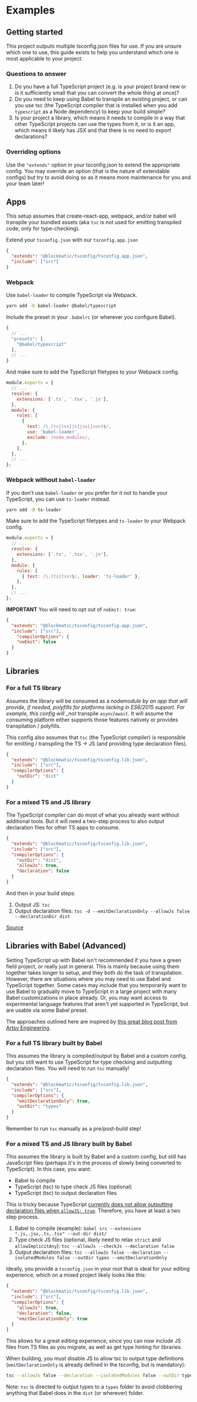 # Examples

## Getting started

This project outputs multiple tsconfig.json files for use. If you are unsure which one to use, this guide exists to help you understand which one is most applicable to your project.

### Questions to answer

1. Do you have a full TypeScript project (e.g. is your project brand new or is it sufficiently small that you can convert the whole thing at once)?
2. Do you need to keep using Babel to transpile an existing project, or can you use tsc (the TypeScript compiler that is installed when you add `typescript` as a Node dependency) to keep your build simple?
3. Is your project a library, which means it needs to compile in a way that other TypeScript projects can use the types from it, or is it an app, which means it likely has JSX and that there is no need to export declarations?

### Overriding options

Use the `"extends"` option in your tsconfig.json to extend the appropriate config. You may override an option (that is the nature of extendable configs) but try to avoid doing so as it means more maintenance for you and your team later!

## Apps

This setup assumes that create-react-app, webpack, and/or babel will transpile your bundled assets (aka `tsc` is not used for emitting transpiled code, only for type-checking).

Extend your `tsconfig.json` with our `tsconfig.app.json`
```json
{
  "extends": "@blockmatic/tsconfig/tsconfig.app.json",
  "include": ["src"]
}
```

### Webpack

Use `babel-loader` to compile TypeScript via Webpack.

```bash
yarn add -D babel-loader @babel/typescript
```

Include the preset in your `.babelrc` (or wherever you configure Babel).

```js
{
  // ...
  "presets": [
    "@babel/typescript"
  ],
  // ...
}
```

And make sure to add the TypeScript filetypes to your Webpack config.

```js
module.exports = {
  // ...
  resolve: {
    extensions: ['.ts', '.tsx', '.js'],
  },
  module: {
    rules: [
      {
        test: /\.(ts|tsx|js|jsx|json)$/,
        use: 'babel-loader',
        exclude: /node_modules/,
      },
    ],
  },
  // ...
};
```

### Webpack without `babel-loader`

If you don't use `babel-loader` or you prefer for it not to handle your TypeScript, you can use `ts-loader` instead.

```bash
yarn add -D ts-loader
```

Make sure to add the TypeScript filetypes and `ts-loader` to your Webpack config.

```js
module.exports = {
  // ...
  resolve: {
    extensions: ['.ts', '.tsx', '.js'],
  },
  module: {
    rules: [
      { test: /\.(ts|tsx)$/, loader: 'ts-loader' },
    ],
  },
  // ...
};
```

**IMPORTANT** You will need to opt out of `noEmit: true`:
```json
{
  "extends": "@blockmatic/tsconfig/tsconfig.app.json",
  "include": ["src"],
    "compilerOptions": {
    "noEmit": false
  }
}
```

## Libraries

### For a full TS library

Assumes the library will be consumed as a node*module by an app that will provide, if needed, polyfills for platforms lacking in ES6/2015 support. For example, this config will \_not* transpile `async`/`await`. It will assume the consuming platform either supports those features natively or provides transpilation / polyfills.

This config also assumes that `tsc` (the TypeScript compiler) is responsible for emitting / transpiling the TS -> JS (and providing type declaration files).

```json
{
  "extends": "@blockmatic/tsconfig/tsconfig.lib.json",
  "include": ["src"],
  "compilerOptions": {
    "outDir": "dist"
  }
}
```

### For a mixed TS and JS library

The TypeScript compiler can do most of what you already want without additional tools. But it will need a two-step process to also output declaration files for other TS apps to consume.

```json
{
  "extends": "@blockmatic/tsconfig/tsconfig.lib.json",
  "include": ["src"],
  "compilerOptions": {
    "outDir": "dist",
    "allowJs": true,
    "declaration": false
  }
}
```

And then in your build steps:

1. Output JS:
   `tsc`
1. Output declaration files:
   `tsc -d --emitDeclarationOnly --allowJs false --declarationDir dist`

[Source](https://translate.google.com/translate?sl=auto&tl=en&u=https%3A%2F%2Fshuoit.net%2Ftech-notes%2FAllow--declaration-with--allowJs-1546511333.html)

## Libraries with Babel (Advanced)

Setting TypeScript up with Babel isn't recommended if you have a green field project, or really just in general. This is mainly because using them together takes longer to setup, and they both do the task of transpilation. However, there are situations where you may need to use Babel and TypeScript together. Some cases may include that you temporarily want to use Babel to gradually move to TypeScript in a large project with many Babel customizations in place already. Or, you may want access to experimental language features that aren't yet supported in TypeScript, but are usable via some Babel preset.

The approaches outlined here are inspired by [this great blog post from Artsy Engineering](http://artsy.github.io/blog/2017/11/27/Babel-7-and-TypeScript/).

### For a full TS library built by Babel

This assumes the library is compiled/output by Babel and a custom config, but you still want to use TypeScript for type checking and outputting declaration files. You will need to run `tsc` manually!

```json
{
  "extends": "@blockmatic/tsconfig/tsconfig.lib.json",
  "include": ["src"],
  "compilerOptions": {
    "emitDeclarationOnly": true,
    "outDir": "types"
  }
}
```

Remember to run `tsc` manually as a pre/post-build step!

### For a mixed TS and JS library built by Babel

This assumes the library is built by Babel and a custom config, but still has JavaScript files (perhaps it's in the process of slowly being converted to TypeScript). In this case, you want:

- Babel to compile
- TypeScript (tsc) to type check JS files (optional)
- TypeScript (tsc) to output declaration files

This is tricky because TypeScript [currently does not allow outputting declaration files when `allowJS: true`](https://github.com/Microsoft/TypeScript/issues/7546). Therefore, you have at least a two step process.

1. Babel to compile (example):
   `babel src --extensions ".js,.jsx,.ts,.tsx" --out-dir dist/`
1. Type check JS files (optional, likely need to relax `strict` and `allowImplicitAny`):
   `tsc --allowJs --checkJs --declaration false`
1. Output declaration files:
   `tsc --allowJs false --declaration --isolatedModules false --outDir types --emitDeclarationOnly`

Ideally, you provide a `tsconfig.json` in your root that is ideal for your editing experience, which on a mixed project likely looks like this:

```json
{
  "extends": "@blockmatic/tsconfig/tsconfig.lib.json",
  "include": ["src"],
  "compilerOptions": {
    "allowJs": true,
    "declaration": false,
    "emitDeclarationOnly": true
  }
}
```

This allows for a great editing experience, since you can now include JS files from TS files as you migrate, as well as get type hinting for libraries.

When building, you must disable JS to allow tsc to output type definitions (`emitDeclarationOnly` is already defined in the tsconfig, but is mandatory):

```sh
tsc --allowJs false --declaration --isolatedModules false --outDir types
```

Note: `tsc` is directed to output types to a `types` folder to avoid clobbering anything that Babel does in the `dist` (or wherever) folder.
